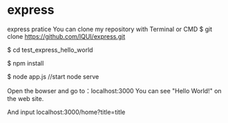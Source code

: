 # express
express pratice
You can clone my repository with Terminal or CMD
$ git clone https://github.com/lQUI/express.git

$ cd test_express_hello_world

$ npm install

$ node app.js //start node serve

Open the bowser and go to：localhost:3000
You can see "Hello World!" on the web site.

And input localhost:3000/home?title=title
